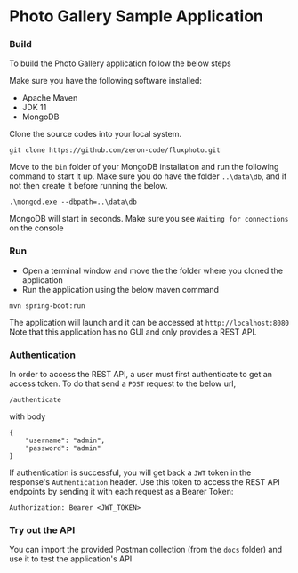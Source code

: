 # Photo Gallery Sample Application

### Build
To build the Photo Gallery application follow the below steps

Make sure you have the following software installed:

* Apache Maven
* JDK 11
* MongoDB

Clone the source codes into your local system.

```
git clone https://github.com/zeron-code/fluxphoto.git
```

Move to the `bin` folder of your MongoDB installation and run the following command to start it up.
Make sure you do have the folder `..\data\db`, and if not then create it before running the below.

```
.\mongod.exe --dbpath=..\data\db
```

MongoDB will start in seconds. Make sure you see `Waiting for connections` on the console

### Run

* Open a terminal window and move the the folder where you cloned the application
* Run the application using the below maven command

```
mvn spring-boot:run
```

The application will launch and it can be accessed at `http://localhost:8080`
Note that this application has no GUI and only provides a REST API.

### Authentication

In order to access the REST API, a user must first authenticate to get an access token. To do that send a `POST` request to the below url, 

```
/authenticate
```
with body
```
{
    "username": "admin",
    "password": "admin"
}
```
If authentication is successful, you will get back a `JWT` token in the response's `Authentication` header. Use this token to access the REST API endpoints
by sending it with each request as a Bearer Token:

```
Authorization: Bearer <JWT_TOKEN>
```

### Try out the API

You can import the provided Postman collection (from the `docs` folder) and use it to test the application's API 


